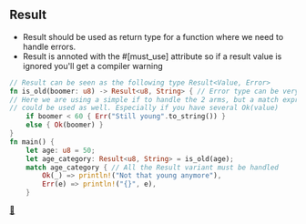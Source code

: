 ## Result

* Result should be used as return type for a function where we need to handle errors.
* Result is annoted with the #[must_use] attribute so if a result value is ignored you'll get a compiler warning

```rust
// Result can be seen as the following type Result<Value, Error>
fn is_old(boomer: u8) -> Result<u8, String> { // Error type can be very simple
// Here we are using a simple if to handle the 2 arms, but a match expression
// could be used as well. Especially if you have several Ok(value)
    if boomer < 60 { Err("Still young".to_string()) }
    else { Ok(boomer) }
}
fn main() {
    let age: u8 = 50;
    let age_category: Result<u8, String> = is_old(age);
    match age_category { // All the Result variant must be handled
        Ok(_) => println!("Not that young anymore"),
        Err(e) => println!("{}", e),
    }
```
[📒](https://doc.rust-lang.org/std/option/index.html)